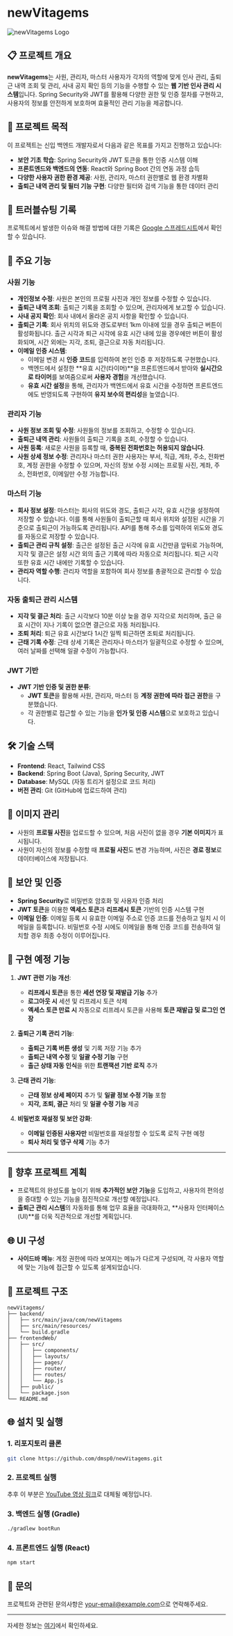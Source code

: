 
# newVitagems

![newVitagems Logo](./assets/logo.png)

## 📋 프로젝트 개요
**newVitagems**는 사원, 관리자, 마스터 사용자가 각자의 역할에 맞게 인사 관리, 출퇴근 내역 조회 및 관리, 사내 공지 확인 등의 기능을 수행할 수 있는 **웹 기반 인사 관리 시스템**입니다. Spring Security와 JWT를 활용해 다양한 권한 및 인증 절차를 구현하고, 사용자의 정보를 안전하게 보호하며 효율적인 관리 기능을 제공합니다.

## 🎯 프로젝트 목적
이 프로젝트는 신입 백엔드 개발자로서 다음과 같은 목표를 가지고 진행하고 있습니다:
- **보안 기초 학습**: Spring Security와 JWT 토큰을 통한 인증 시스템 이해
- **프론트엔드와 백엔드의 연동**: React와 Spring Boot 간의 연동 과정 습득
- **다양한 사용자 권한 환경 제공**: 사원, 관리자, 마스터 권한별로 웹 환경 차별화
- **출퇴근 내역 관리 및 필터 기능 구현**: 다양한 필터와 검색 기능을 통한 데이터 관리

## 📂 트러블슈팅 기록
프로젝트에서 발생한 이슈와 해결 방법에 대한 기록은 [Google 스프레드시트](https://docs.google.com/spreadsheets/d/1Nb_97M9YcioahJCFHYWSwp1VcfJ30NfwhNBgBto9qi0/edit?usp=sharin)에서 확인할 수 있습니다.

## 🚀 주요 기능
### 사원 기능
- **개인정보 수정**: 사원은 본인의 프로필 사진과 개인 정보를 수정할 수 있습니다.
- **출퇴근 내역 조회**: 출퇴근 기록을 조회할 수 있으며, 관리자에게 보고할 수 있습니다.
- **사내 공지 확인**: 회사 내에서 올라온 공지 사항을 확인할 수 있습니다.
- **출퇴근 기록**: 회사 위치의 위도와 경도로부터 1km 이내에 있을 경우 출퇴근 버튼이 활성화됩니다. 출근 시각과 퇴근 시각에 유효 시간 내에 있을 경우에만 버튼이 활성화되며, 시간 외에는 지각, 조퇴, 결근으로 자동 처리됩니다.
- **이메일 인증 시스템**:
  - 이메일 변경 시 **인증 코드**를 입력하여 본인 인증 후 저장하도록 구현했습니다.
  - 백엔드에서 설정한 **유효 시간(타이머)**을 프론트엔드에서 받아와 **실시간으로 타이머**를 보여줌으로써 **사용자 경험**을 개선했습니다.
  - **유효 시간 설정**을 통해, 관리자가 백엔드에서 유효 시간을 수정하면 프론트엔드에도 반영되도록 구현하여 **유지 보수의 편리성**을 높였습니다.

### 관리자 기능
- **사원 정보 조회 및 수정**: 사원들의 정보를 조회하고, 수정할 수 있습니다.
- **출퇴근 내역 관리**: 사원들의 출퇴근 기록을 조회, 수정할 수 있습니다.
- **사원 등록**: 새로운 사원을 등록할 때, **중복된 전화번호는 허용되지 않습니다**.
- **사원 상세 정보 수정**: 관리자나 마스터 권한 사용자는 부서, 직급, 계좌, 주소, 전화번호, 계정 권한을 수정할 수 있으며, 자신의 정보 수정 시에는 프로필 사진, 계좌, 주소, 전화번호, 이메일만 수정 가능합니다.

### 마스터 기능
- **회사 정보 설정**: 마스터는 회사의 위도와 경도, 출퇴근 시각, 유효 시간을 설정하여 저장할 수 있습니다. 이를 통해 사원들이 출퇴근할 때 회사 위치와 설정된 시간을 기준으로 출퇴근이 가능하도록 관리됩니다. API를 통해 주소를 입력하여 위도와 경도를 자동으로 저장할 수 있습니다.
- **출퇴근 관리 규칙 설정**: 출근은 설정된 출근 시각에 유효 시간만큼 앞뒤로 가능하며, 지각 및 결근은 설정 시간 외의 출근 기록에 따라 자동으로 처리됩니다. 퇴근 시각 또한 유효 시간 내에만 기록할 수 있습니다.
- **관리자 역할 수행**: 관리자 역할을 포함하여 회사 정보를 총괄적으로 관리할 수 있습니다.

### 자동 출퇴근 관리 시스템
- **지각 및 결근 처리**: 출근 시각보다 10분 이상 늦을 경우 지각으로 처리하며, 출근 유효 시간이 지나 기록이 없으면 결근으로 자동 처리됩니다.
- **조퇴 처리**: 퇴근 유효 시간보다 1시간 일찍 퇴근하면 조퇴로 처리됩니다.
- **근태 기록 수정**: 근태 상세 기록은 관리자나 마스터가 일괄적으로 수정할 수 있으며, 여러 날짜를 선택해 일괄 수정이 가능합니다.

### JWT 기반
- **JWT 기반 인증 및 권한 분류**:
  - **JWT 토큰**을 활용해 사원, 관리자, 마스터 등 **계정 권한에 따라 접근 권한**을 구분했습니다.
  - 각 권한별로 접근할 수 있는 기능을 **인가 및 인증 시스템**으로 보호하고 있습니다.

## 🛠️ 기술 스택
- **Frontend**: React, Tailwind CSS
- **Backend**: Spring Boot (Java), Spring Security, JWT
- **Database**: MySQL (자동 트리거 설정으로 코드 처리)
- **버전 관리**: Git (GitHub에 업로드하여 관리)

## 💾 이미지 관리
- 사원의 **프로필 사진**을 업로드할 수 있으며, 처음 사진이 없을 경우 **기본 이미지**가 표시됩니다.
- 사원이 자신의 정보를 수정할 때 **프로필 사진**도 변경 가능하며, 사진은 **경로 정보**로 데이터베이스에 저장됩니다.

## 🔐 보안 및 인증
- **Spring Security**로 비밀번호 암호화 및 사용자 인증 처리
- **JWT 토큰**을 이용한 **액세스 토큰**과 **리프레시 토큰** 기반의 인증 시스템 구현
- **이메일 인증**: 이메일 등록 시 유효한 이메일 주소로 인증 코드를 전송하고 일치 시 이메일을 등록합니다. 비밀번호 수정 시에도 이메일을 통해 인증 코드를 전송하여 일치할 경우 최종 수정이 이루어집니다.

## 📅 구현 예정 기능
1. **JWT 관련 기능 개선**:
   - **리프레시 토큰**을 통한 **세션 연장 및 재발급 기능** 추가
   - **로그아웃 시** 세션 및 리프레시 토큰 삭제
   - **엑세스 토큰 만료 시** 자동으로 리프레시 토큰을 사용해 **토큰 재발급 및 로그인 연장**

2. **출퇴근 기록 관리 기능**:
   - **출퇴근 기록 버튼 생성** 및 기록 저장 기능 추가
   - **출퇴근 내역 수정** 및 **일괄 수정 기능** 구현
   - **출근 상태 자동 인식**을 위한 **트랜잭션 기반 로직** 추가

3. **근태 관리 기능**:
   - **근태 정보 상세 페이지** 추가 및 **일괄 정보 수정 기능** 포함
   - **지각, 조퇴, 결근** 처리 및 **일괄 수정 기능** 제공

4. **비밀번호 재설정 및 보안 강화**:
   - **이메일 인증된 사용자만** 비밀번호를 재설정할 수 있도록 로직 구현 예정
   - **퇴사 처리 및 영구 삭제** 기능 추가

---

## 🚀 향후 프로젝트 계획
- 프로젝트의 완성도를 높이기 위해 **추가적인 보안 기능**을 도입하고, 사용자의 편의성을 증대할 수 있는 기능을 점진적으로 개선할 예정입니다.
- **출퇴근 관리 시스템**의 자동화를 통해 업무 효율을 극대화하고, **사용자 인터페이스(UI)**를 더욱 직관적으로 개선할 계획입니다.


## 🌐 UI 구성
- **사이드바 메뉴**: 계정 권한에 따라 보여지는 메뉴가 다르게 구성되며, 각 사용자 역할에 맞는 기능에 접근할 수 있도록 설계되었습니다.

## 📂 프로젝트 구조
```
newVitagems/
├── backend/
│   ├── src/main/java/com/newVitagems
│   ├── src/main/resources/
│   └── build.gradle
├── frontendWeb/
│   ├── src/
│   │   ├── components/
│   │   ├── layouts/
│   │   ├── pages/
│   │   ├── router/
│   │   ├── routes/
│   │   └── App.js
│   ├── public/
│   └── package.json
└── README.md
```

## 🌐 설치 및 실행

### 1. 리포지토리 클론
```bash
git clone https://github.com/dmsp0/newVitagems.git
```

### 2. 프로젝트 실행
추후 이 부분은 [YouTube 영상 링크](#)로 대체될 예정입니다.

### 3. 백엔드 실행 (Gradle)
```bash
./gradlew bootRun
```

### 4. 프론트엔드 실행 (React)
```bash
npm start
```

## 📧 문의
프로젝트와 관련된 문의사항은 [your-email@example.com](mailto:your-email@example.com)으로 연락해주세요.

---

자세한 정보는 [여기](https://gptonline.ai/ko/)에서 확인하세요.
